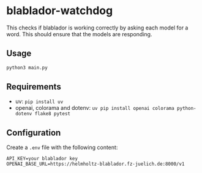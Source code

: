 # blablador-watchdog
This checks if blablador is working correctly by asking each model for a word. This should ensure that the models are responding.

## Usage
```bash
python3 main.py
```

## Requirements
- uv: `pip install uv`
- openai, colorama and dotenv: `uv pip install openai colorama python-dotenv flake8 pytest`

## Configuration
Create a `.env` file with the following content:
```
API_KEY=your blablador key
OPENAI_BASE_URL=https://helmholtz-blablador.fz-juelich.de:8000/v1
```
